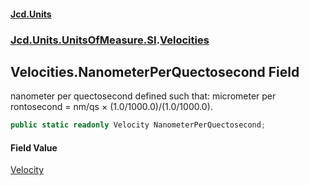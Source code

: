 #### [Jcd.Units](index 'index')
### [Jcd.Units.UnitsOfMeasure.SI](Jcd.Units.UnitsOfMeasure.SI 'Jcd.Units.UnitsOfMeasure.SI').[Velocities](Velocities 'Jcd.Units.UnitsOfMeasure.SI.Velocities')

## Velocities.NanometerPerQuectosecond Field

nanometer per quectosecond defined such that: micrometer per rontosecond = nm/qs × (1.0/1000.0)/(1.0/1000.0).

```csharp
public static readonly Velocity NanometerPerQuectosecond;
```

#### Field Value
[Velocity](Velocity 'Jcd.Units.UnitTypes.Velocity')